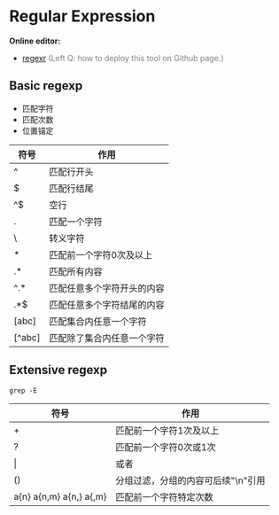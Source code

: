 # Regular Expression

**Online editor:**

- [regexr](https://regexr.com/) <font color="grey">(Left Q: how to deploy this tool on Github page.)</font>

## Basic regexp

- 匹配字符
- 匹配次数
- 位置锚定

| 符号   | 作用                       |
| ------ | -------------------------- |
| ^      | 匹配行开头                 |
| $      | 匹配行结尾                 |
| ^$     | 空行                       |
| .      | 匹配一个字符               |
| \      | 转义字符                   |
| *      | 匹配前一个字符0次及以上    |
| .*     | 匹配所有内容               |
| ^.*    | 匹配任意多个字符开头的内容 |
| .*$    | 匹配任意多个字符结尾的内容 |
| [abc]  | 匹配集合内任意一个字符     |
| [^abc] | 匹配除了集合内任意一个字符 |

## Extensive regexp

`grep -E`

| 符号                    | 作用                               |
| ----------------------- | ---------------------------------- |
| +                       | 匹配前一个字符1次及以上            |
| ?                       | 匹配前一个字符0次或1次             |
| \|                      | 或者                               |
| ()                      | 分组过滤，分组的内容可后续"\n"引用 |
| a{n} a{n,m} a{n,} a{,m} | 匹配前一个字符特定次数             |

